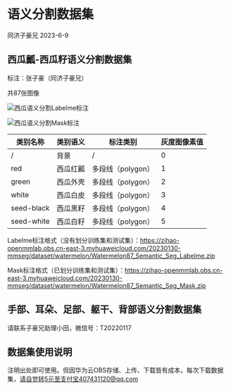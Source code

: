 # 语义分割数据集

同济子豪兄 2023-6-9

## 西瓜瓤-西瓜籽语义分割数据集

标注：张子豪（同济子豪兄）

共87张图像

![西瓜语义分割Labelme标注](https://zihao-openmmlab.obs.cn-east-3.myhuaweicloud.com/20230130-mmseg/dataset/watermelon/meta/watermelon_labelme.jpg)

![西瓜语义分割Mask标注](https://zihao-openmmlab.obs.cn-east-3.myhuaweicloud.com/20230130-mmseg/dataset/watermelon/meta/watermelon_mask.jpg)

| 类别名称   | 类别语义 | 标注类别          | 灰度图像素值 |
| ---------- | -------- | ----------------- | ------------ |
| /          | 背景     | /                 | 0            |
| red        | 西瓜红瓤 | 多段线（polygon） | 1            |
| green      | 西瓜外壳 | 多段线（polygon） | 2            |
| white      | 西瓜白皮 | 多段线（polygon） | 3            |
| seed-black | 西瓜黑籽 | 多段线（polygon） | 4            |
| seed-white | 西瓜白籽 | 多段线（polygon） | 5            |

Labelme标注格式（没有划分训练集和测试集）：https://zihao-openmmlab.obs.cn-east-3.myhuaweicloud.com/20230130-mmseg/dataset/watermelon/Watermelon87_Semantic_Seg_Labelme.zip

Mask标注格式（已划分训练集和测试集）：https://zihao-openmmlab.obs.cn-east-3.myhuaweicloud.com/20230130-mmseg/dataset/watermelon/Watermelon87_Semantic_Seg_Mask.zip

## 手部、耳朵、足部、躯干、背部语义分割数据集

请联系子豪兄助理小田，微信号：T20220117

## 数据集使用说明

注明出处即可使用。但因华为云OBS存储、上传、下载皆有成本，每次下载数据集，请自觉转5元至支付宝407431120@qq.com
